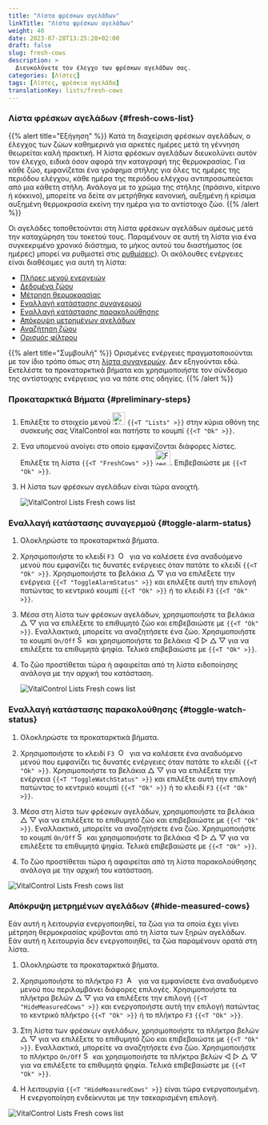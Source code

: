 ```yaml
---
title: "Λίστα φρέσκων αγελάδων"
linkTitle: "Λίστα φρέσκων αγελάδων"
weight: 40
date: 2023-07-28T13:25:28+02:00
draft: false
slug: fresh-cows
description: >
  Διευκολύνετε τον έλεγχο των φρέσκων αγελάδων σας.
categories: [Λίστες]
tags: [Λίστες, φρέσκια αγελάδα]
translationKey: lists/fresh-cows
---
```

### Λίστα φρέσκων αγελάδων {#fresh-cows-list}

{{% alert title="Εξήγηση" %}}
Κατά τη διαχείριση φρέσκων αγελάδων, ο έλεγχος των ζώων καθημερινά για αρκετές ημέρες μετά τη γέννηση θεωρείται καλή πρακτική. Η λίστα φρέσκων αγελάδων διευκολύνει αυτόν τον έλεγχο, ειδικά όσον αφορά την καταγραφή της θερμοκρασίας. Για κάθε ζώο, εμφανίζεται ένα γράφημα στήλης για όλες τις ημέρες της περιόδου ελέγχου, κάθε ημέρα της περιόδου ελέγχου αντιπροσωπεύεται από μια κάθετη στήλη. Ανάλογα με το χρώμα της στήλης (πράσινο, κίτρινο ή κόκκινο), μπορείτε να δείτε αν μετρήθηκε κανονική, αυξημένη ή κρίσιμα αυξημένη θερμοκρασία εκείνη την ημέρα για το αντίστοιχο ζώο.
{{% /alert %}}

Οι αγελάδες τοποθετούνται στη λίστα φρέσκων αγελάδων αμέσως μετά την καταχώρηση του τοκετού τους. Παραμένουν σε αυτή τη λίστα για ένα συγκεκριμένο χρονικό διάστημα, το μήκος αυτού του διαστήματος (σε ημέρες) μπορεί να ρυθμιστεί στις [ρυθμίσεις](../../settings/data-acquisition/#control-period-of-fresh-cows)).
 Οι ακόλουθες ενέργειες είναι διαθέσιμες για αυτή τη λίστα:

- [Πλήρες μενού ενεργειών](../alarm/#full-action-menu)
- [Δεδομένα ζώου](../alarm/#animal-data)
- [Μέτρηση θερμοκρασίας](../alarm/#take-temperature)
- [Εναλλαγή κατάστασης συναγερμού](#toggle-alarm-status)
- [Εναλλαγή κατάστασης παρακολούθησης](#toggle-watch-status)
- [Απόκρυψη μετρημένων αγελάδων](#hide-measured-cows)
- [Αναζήτηση ζώου](../alarm/#search-animal)
- [Ορισμός φίλτρου](../alarm/#set-filter)

{{% alert title="Συμβουλή" %}}
Ορισμένες ενέργειες πραγματοποιούνται με τον ίδιο τρόπο όπως στη [λίστα συναγερμών](../alarm). Δεν εξηγούνται εδώ. Εκτελέστε τα προκαταρκτικά βήματα και χρησιμοποιήστε τον σύνδεσμο της αντίστοιχης ενέργειας για να πάτε στις οδηγίες.
{{% /alert %}}

### Προκαταρκτικά Βήματα {#preliminary-steps}

1. Επιλέξτε το στοιχείο μενού <img src="/icons/main/lists.svg" width="25" align="bottom" alt="Λίστες" /> `{{<T "Lists" >}}` στην κύρια οθόνη της συσκευής σας VitalControl και πατήστε το κουμπί `{{<T "Ok" >}}`.

2. Ένα υπομενού ανοίγει στο οποίο εμφανίζονται διάφορες λίστες. Επιλέξτε τη λίστα `{{<T "FreshCows" >}}` <img src="/icons/lists/freshcows.svg" width="30" align="bottom" alt="Fresh-cows" />. Επιβεβαιώστε με `{{<T "Ok" >}}`.

3. Η λίστα των φρέσκων αγελάδων είναι τώρα ανοιχτή.

   ![VitalControl Lists Fresh cows list](../images/firststeps4.png "Λίστα φρέσκων αγελάδων")

### Εναλλαγή κατάστασης συναγερμού {#toggle-alarm-status}

1. Ολοκληρώστε τα προκαταρκτικά βήματα.

2. Χρησιμοποιήστε το κλειδί `F3` &nbsp;<img src="/icons/footer/open-popup.svg" width="15" align="bottom" alt="Open popup" />&nbsp; για να καλέσετε ένα αναδυόμενο μενού που εμφανίζει τις δυνατές ενέργειες όταν πατάτε το κλειδί `{{<T "Ok" >}}`. Χρησιμοποιήστε τα βελάκια △ ▽ για να επιλέξετε την ενέργεια `{{<T "ToggleAlarmStatus" >}}` και επιλέξτε αυτή την επιλογή πατώντας το κεντρικό κουμπί `{{<T "Ok" >}}` ή το κλειδί `F3` `{{<T "Ok" >}}`.

3. Μέσα στη λίστα των φρέσκων αγελάδων, χρησιμοποιήστε τα βελάκια △ ▽ για να επιλέξετε το επιθυμητό ζώο και επιβεβαιώστε με `{{<T "Ok" >}}`. Εναλλακτικά, μπορείτε να αναζητήσετε ένα ζώο. Χρησιμοποιήστε το κουμπί `On/Off` <img src="/icons/footer/search.svg" width="15" align="bottom" alt="Search" /> και χρησιμοποιήστε τα βελάκια ◁ ▷ △ ▽ για να επιλέξετε τα επιθυμητά ψηφία. Τελικά επιβεβαιώστε με `{{<T "Ok" >}}`.

4. Το ζώο προστίθεται τώρα ή αφαιρείται από τη λίστα ειδοποίησης ανάλογα με την αρχική του κατάσταση.

   ![VitalControl Lists Fresh cows list](../images/togglealarmstatus.png "Εναλλαγή κατάστασης συναγερμού")

### Εναλλαγή κατάστασης παρακολούθησης {#toggle-watch-status}

1. Ολοκληρώστε τα προκαταρκτικά βήματα.

2. Χρησιμοποιήστε το κλειδί `F3` &nbsp;<img src="/icons/footer/open-popup.svg" width="15" align="bottom" alt="Open popup" />&nbsp; για να καλέσετε ένα αναδυόμενο μενού που εμφανίζει τις δυνατές ενέργειες όταν πατάτε το κλειδί `{{<T "Ok" >}}`. Χρησιμοποιήστε τα βελάκια △ ▽ για να επιλέξετε την ενέργεια `{{<T "ToggleWatchStatus" >}}` και επιλέξτε αυτή την επιλογή πατώντας το κεντρικό κουμπί `{{<T "Ok" >}}` ή το κλειδί `F3` `{{<T "Ok" >}}`.

3. Μέσα στη λίστα των φρέσκων αγελάδων, χρησιμοποιήστε τα βελάκια △ ▽ για να επιλέξετε το επιθυμητό ζώο και επιβεβαιώστε με `{{<T "Ok" >}}`. Εναλλακτικά, μπορείτε να αναζητήσετε ένα ζώο. Χρησιμοποιήστε το κουμπί `On/Off` <img src="/icons/footer/search.svg" width="15" align="bottom" alt="Search" /> και χρησιμοποιήστε τα βελάκια ◁ ▷ △ ▽ για να επιλέξετε τα επιθυμητά ψηφία. Τελικά επιβεβαιώστε με `{{<T "Ok" >}}`.

4. Το ζώο προστίθεται τώρα ή αφαιρείται από τη λίστα παρακολούθησης ανάλογα με την αρχική του κατάσταση.

![VitalControl Lists Fresh cows list](../images/togglewatchstatus.png "Toggle watch status")

### Απόκρυψη μετρημένων αγελάδων {#hide-measured-cows}

Εάν αυτή η λειτουργία ενεργοποιηθεί, τα ζώα για τα οποία έχει γίνει μέτρηση θερμοκρασίας κρύβονται από τη λίστα των ξηρών αγελάδων. Εάν αυτή η λειτουργία δεν ενεργοποιηθεί, τα ζώα παραμένουν ορατά στη λίστα.

1. Ολοκληρώστε τα προκαταρκτικά βήματα.

2. Χρησιμοποιήστε το πλήκτρο `F3` &nbsp;<img src="/icons/footer/open-popup.svg" width="15" align="bottom" alt="Actions" />&nbsp; για να εμφανίσετε ένα αναδυόμενο μενού που περιλαμβάνει διάφορες επιλογές. Χρησιμοποιήστε τα πλήκτρα βελών △ ▽ για να επιλέξετε την επιλογή `{{<T "HideMeasuredCows" >}}` και ενεργοποιήστε αυτή την επιλογή πατώντας το κεντρικό πλήκτρο `{{<T "Ok" >}}` ή το πλήκτρο `F3` `{{<T "Ok" >}}`.

3. Στη λίστα των φρέσκων αγελάδων, χρησιμοποιήστε τα πλήκτρα βελών △ ▽ για να επιλέξετε το επιθυμητό ζώο και επιβεβαιώστε με `{{<T "Ok" >}}`. Εναλλακτικά, μπορείτε να αναζητήσετε ένα ζώο. Χρησιμοποιήστε το πλήκτρο `On/Off` <img src="/icons/footer/search.svg" width="15" align="bottom" alt="Search" /> και χρησιμοποιήστε τα πλήκτρα βελών ◁ ▷ △ ▽ για να επιλέξετε τα επιθυμητά ψηφία. Τελικά επιβεβαιώστε με `{{<T "Ok" >}}`.

4. Η λειτουργία `{{<T "HideMeasuredCows" >}}` είναι τώρα ενεργοποιημένη. Η ενεργοποίηση ενδείκνυται με την τσεκαρισμένη επιλογή.

![VitalControl Lists Fresh cows list](../images/hidemeasuredcows.png "Hide measured cows")
